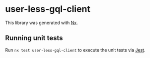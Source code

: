 # user-less-gql-client

This library was generated with [Nx](https://nx.dev).

## Running unit tests

Run `nx test user-less-gql-client` to execute the unit tests via [Jest](https://jestjs.io).
